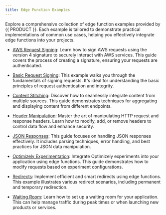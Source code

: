 ```yaml
---
title: Edge Function Examples
---
```


Explore a comprehensive collection of edge function examples provided by {{ PRODUCT }}. Each example is tailored to demonstrate practical implementations of common use cases, helping you effectively integrate edge functions into your projects.

- [AWS Request Signing](/applications/edge_functions/examples/aws_request_signing): Learn how to sign AWS requests using the version 4 signature to securely interact with AWS services. This guide covers the process of creating a signature, ensuring your requests are authenticated.

- [Basic Request Signing](/applications/edge_functions/examples/basic_request_signing): This example walks you through the fundamentals of signing requests. It's ideal for understanding the basic principles of request authentication and integrity.

- [Content Stitching](/applications/edge_functions/examples/content_stitching): Discover how to seamlessly integrate content from multiple sources. This guide demonstrates techniques for aggregating and displaying content from different endpoints.

- [Header Manipulation](/applications/edge_functions/examples/header_manipulation): Master the art of manipulating HTTP request and response headers. Learn how to modify, add, or remove headers to control data flow and enhance security.

- [JSON Responses](/applications/edge_functions/examples/json_responses): This guide focuses on handling JSON responses effectively. It includes parsing techniques, error handling, and best practices for JSON data manipulation.

- [Optimizely Experimentation](/applications/edge_functions/examples/optimizely_experimentation): Integrate Optimizely experiments into your application using edge functions. This guide demonstrates how to modify requests based on experiment configurations.

- [Redirects](/applications/edge_functions/examples/redirects): Implement efficient and smart redirects using edge functions. This example illustrates various redirect scenarios, including permanent and temporary redirection.

- [Waiting Room](/applications/edge_functions/examples/waiting_room): Learn how to set up a waiting room for your application. This can help manage traffic during peak times or when launching new products or services.
